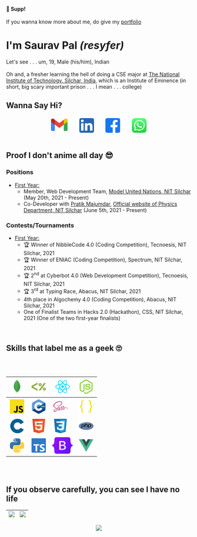 #### 👋 Supp!

If you wanna know more about me, do give my [portfolio](https://resyfer.vercel.app/)

# I'm <b>Saurav Pal</b> <i>(resyfer)</i>

Let's see . . . um, 19, Male (his/him), Indian<br><br>
Oh and, a fresher learning the hell of doing a CSE major at [The National Institute of Technology, Silchar, India](http://www.nits.ac.in), which is an Institute of Eminence (in short, big scary important prison . . . I mean . . . college)
<br>

## Wanna Say Hi?

<div align="center" width=80%>
<a title="Gmail" href="https://mail.google.com/mail/u/0/?view=cm&fs=1&to=palsaurav.2020@gmail.com&tf=1"><img height="45" src="./img/gmail.svg"></a>&emsp;&emsp;
<a title="LinkedIn" href="https://www.linkedin.com/in/resyfer/"><img  height="40" src="./img/linkedin.svg"></a>&emsp;&emsp;
<a title="Facebook" href="https://www.facebook.com/resyfer17/"><img  height="40" src="./img/facebook.svg"></a>&emsp;&emsp;
<a title="WhatsApp" href="https://api.whatsapp.com/send?phone=919152539529"><img  height="40" src="./img/whatsapp.svg"></a>
</div>
<br>

## Proof I don't anime all day 😎

### Positions

- <u>First Year:</u>
  - Member, Web Development Team, [Model United Nations, NIT Silchar](https://github.com/AdityaKotari/nitsmun2021-22) (May 20th, 2021 - Present)
  - Co-Developer with [Pratik Majumdar](https://github.com/codadept), [Official website of Physics Department, NIT Silchar](http://www.nits.ac.in/departments/physics/physics.php) (June 5th, 2021 - Present)

### Contests/Tournaments

- <u>First Year:</u>
  - 🏆 Winner of NibbleCode 4.0 (Coding Competition), Tecnoesis, NIT Silchar, 2021
  - 🏆 Winner of ENIAC (Coding Competition), Spectrum, NIT Silchar, 2021
  - 🏆 2<sup>nd</sup> at Cyberbot 4.0 (Web Development Competition), Tecnoesis, NIT Silchar, 2021
  - 🏆 3<sup>rd</sup> at Typing Race, Abacus, NIT Silchar, 2021
  - 4th place in Algochemy 4.0 (Coding Competition), Abacus, NIT Silchar, 2021
  - One of Finalist Teams in Hacks 2.0 (Hackathon), CSS, NIT Silchar, 2021 (One of the two first-year finalists)
<br>

## Skills that label me as a geek 🙄

<div align="center" width=80%>
  
<br><br>
  
| <img title="MongoDB" height="45" src="./img/mongodb.svg"> | <img title="Express & EJS" height="45" src="./img/ejs.svg"> | <img title="React" height="45" src="./img/reactjs.svg"> | <img title="NodeJS" height="45" src="./img/nodejs.svg"> |
|---|---|---|---|
| <img title="JavaScript (JS)" height="45" src="./img/javascript.svg"> | <img title="C++ 17" height="45" src="./img/cpp.svg"> | <img title="Syntactically Awesome Style Sheets (Sass)" height="45" src="./img/sass.svg"> | <img title="JSON" height="45" src="./img/json.svg"> |
| <img title="C (11)" height="45" src="./img/c.svg"> | <img title="HTML 5" height="45" src="./img/html.svg"> | <img title="CSS 3" height="45" src="./img/css.svg"> | <img title="PHP" height="45" src="./img/php.svg"> |
| <img title="Python" height="45" src="./img/python.svg"> | <img title="TypeScript (TS)" height="45" src="./img/typescript.svg"> | <img title="Bootstrap 5" height="45" src="./img/bootstrap5.svg"> | <img title="Vue JS" height="45" src="./img/vue.svg"> |

<!-- Figma, Git -->
</div>
<br><br>

## If you observe carefully, you can see I have no life

<div align="center" width=100%>
  
  | <img height="150" src="https://github-readme-stats.vercel.app/api/top-langs/?username=resyfer&theme=synthwave&layout=compact"> | <img height="150" src="https://github-readme-stats.vercel.app/api?username=resyfer&count_private=t&hide=stars&theme=synthwave"> |
  |---|---|
  <img src="https://activity-graph.herokuapp.com/graph?username=resyfer&theme=react-dark&line=4722df&color=efefef&bg_color=2A2D32&custom_title=Me%20Doing%20What%20I%20Do&hide_border=true" />

</div>
